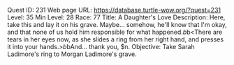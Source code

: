 Quest ID: 231
Web page URL: https://database.turtle-wow.org/?quest=231
Level: 35
Min Level: 28
Race: 77
Title: A Daughter's Love
Description: Here, take this and lay it on his grave. Maybe... somehow, he'll know that I'm okay, and that none of us hold him responsible for what happened.$b$b<There are tears in her eyes now, as she slides a ring from her right hand, and presses it into your hands.>$b$bAnd... thank you, $n.
Objective: Take Sarah Ladimore's ring to Morgan Ladimore's grave.
